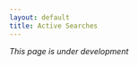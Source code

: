 ```yaml
---
layout: default
title: Active Searches
---
```

<em>This page is under development</em>

<script>console.log('hello world'); </script>
